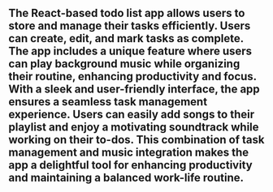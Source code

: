 ## The React-based todo list app allows users to store and manage their tasks efficiently. Users can create, edit, and mark tasks as complete. The app includes a unique feature where users can play background music while organizing their routine, enhancing productivity and focus. With a sleek and user-friendly interface, the app ensures a seamless task management experience. Users can easily add songs to their playlist and enjoy a motivating soundtrack while working on their to-dos. This combination of task management and music integration makes the app a delightful tool for enhancing productivity and maintaining a balanced work-life routine.
